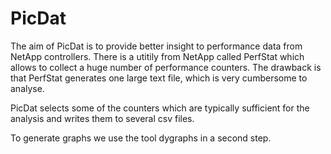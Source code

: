 # PicDat

The aim of PicDat is to provide better insight to performance data from NetApp
controllers. There is a utitily from NetApp called PerfStat which allows to
collect a huge number of performance counters. The drawback is that PerfStat
generates one large text file, which is very cumbersome to analyse. 

PicDat selects some of the counters which are typically sufficient for the 
analysis and writes them to several csv files. 

To generate graphs we use the tool dygraphs in a second step.

